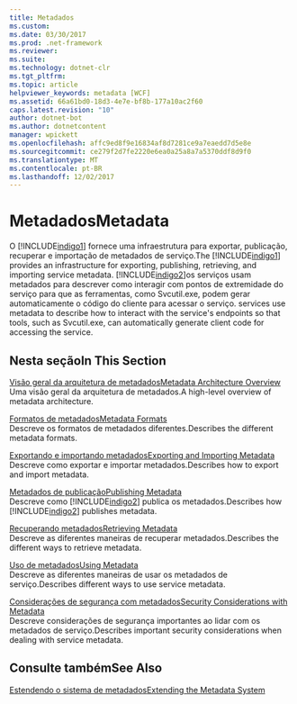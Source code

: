 ```yaml
---
title: Metadados
ms.custom: 
ms.date: 03/30/2017
ms.prod: .net-framework
ms.reviewer: 
ms.suite: 
ms.technology: dotnet-clr
ms.tgt_pltfrm: 
ms.topic: article
helpviewer_keywords: metadata [WCF]
ms.assetid: 66a61bd0-18d3-4e7e-bf8b-177a10ac2f60
caps.latest.revision: "10"
author: dotnet-bot
ms.author: dotnetcontent
manager: wpickett
ms.openlocfilehash: affc9ed8f9e16834af8d7281ce9a7eaedd7d5e8e
ms.sourcegitcommit: ce279f2d7fe2220e6ea0a25a8a7a5370ddf8d9f0
ms.translationtype: MT
ms.contentlocale: pt-BR
ms.lasthandoff: 12/02/2017
---
```

# <a name="metadata"></a><span data-ttu-id="388ee-102">Metadados</span><span class="sxs-lookup"><span data-stu-id="388ee-102">Metadata</span></span>
<span data-ttu-id="388ee-103">O [!INCLUDE[indigo1](../../../../includes/indigo1-md.md)] fornece uma infraestrutura para exportar, publicação, recuperar e importação de metadados de serviço.</span><span class="sxs-lookup"><span data-stu-id="388ee-103">The [!INCLUDE[indigo1](../../../../includes/indigo1-md.md)] provides an infrastructure for exporting, publishing, retrieving, and importing service metadata.</span></span> [!INCLUDE[indigo2](../../../../includes/indigo2-md.md)]<span data-ttu-id="388ee-104">os serviços usam metadados para descrever como interagir com pontos de extremidade do serviço para que as ferramentas, como Svcutil.exe, podem gerar automaticamente o código do cliente para acessar o serviço.</span><span class="sxs-lookup"><span data-stu-id="388ee-104"> services use metadata to describe how to interact with the service's endpoints so that tools, such as Svcutil.exe, can automatically generate client code for accessing the service.</span></span>  
  
## <a name="in-this-section"></a><span data-ttu-id="388ee-105">Nesta seção</span><span class="sxs-lookup"><span data-stu-id="388ee-105">In This Section</span></span>  
 [<span data-ttu-id="388ee-106">Visão geral da arquitetura de metadados</span><span class="sxs-lookup"><span data-stu-id="388ee-106">Metadata Architecture Overview</span></span>](../../../../docs/framework/wcf/feature-details/metadata-architecture-overview.md)  
 <span data-ttu-id="388ee-107">Uma visão geral da arquitetura de metadados.</span><span class="sxs-lookup"><span data-stu-id="388ee-107">A high-level overview of metadata architecture.</span></span>  
  
 [<span data-ttu-id="388ee-108">Formatos de metadados</span><span class="sxs-lookup"><span data-stu-id="388ee-108">Metadata Formats</span></span>](../../../../docs/framework/wcf/feature-details/metadata-formats.md)  
 <span data-ttu-id="388ee-109">Descreve os formatos de metadados diferentes.</span><span class="sxs-lookup"><span data-stu-id="388ee-109">Describes the different metadata formats.</span></span>  
  
 [<span data-ttu-id="388ee-110">Exportando e importando metadados</span><span class="sxs-lookup"><span data-stu-id="388ee-110">Exporting and Importing Metadata</span></span>](../../../../docs/framework/wcf/feature-details/exporting-and-importing-metadata.md)  
 <span data-ttu-id="388ee-111">Descreve como exportar e importar metadados.</span><span class="sxs-lookup"><span data-stu-id="388ee-111">Describes how to export and import metadata.</span></span>  
  
 [<span data-ttu-id="388ee-112">Metadados de publicação</span><span class="sxs-lookup"><span data-stu-id="388ee-112">Publishing Metadata</span></span>](../../../../docs/framework/wcf/feature-details/publishing-metadata.md)  
 <span data-ttu-id="388ee-113">Descreve como [!INCLUDE[indigo2](../../../../includes/indigo2-md.md)] publica os metadados.</span><span class="sxs-lookup"><span data-stu-id="388ee-113">Describes how [!INCLUDE[indigo2](../../../../includes/indigo2-md.md)] publishes metadata.</span></span>  
  
 [<span data-ttu-id="388ee-114">Recuperando metadados</span><span class="sxs-lookup"><span data-stu-id="388ee-114">Retrieving Metadata</span></span>](../../../../docs/framework/wcf/feature-details/retrieving-metadata.md)  
 <span data-ttu-id="388ee-115">Descreve as diferentes maneiras de recuperar metadados.</span><span class="sxs-lookup"><span data-stu-id="388ee-115">Describes the different ways to retrieve metadata.</span></span>  
  
 [<span data-ttu-id="388ee-116">Uso de metadados</span><span class="sxs-lookup"><span data-stu-id="388ee-116">Using Metadata</span></span>](../../../../docs/framework/wcf/feature-details/using-metadata.md)  
 <span data-ttu-id="388ee-117">Descreve as diferentes maneiras de usar os metadados de serviço.</span><span class="sxs-lookup"><span data-stu-id="388ee-117">Describes different ways to use service metadata.</span></span>  
  
 [<span data-ttu-id="388ee-118">Considerações de segurança com metadados</span><span class="sxs-lookup"><span data-stu-id="388ee-118">Security Considerations with Metadata</span></span>](../../../../docs/framework/wcf/feature-details/security-considerations-with-metadata.md)  
 <span data-ttu-id="388ee-119">Descreve considerações de segurança importantes ao lidar com os metadados de serviço.</span><span class="sxs-lookup"><span data-stu-id="388ee-119">Describes important security considerations when dealing with service metadata.</span></span>  
  
## <a name="see-also"></a><span data-ttu-id="388ee-120">Consulte também</span><span class="sxs-lookup"><span data-stu-id="388ee-120">See Also</span></span>  
 [<span data-ttu-id="388ee-121">Estendendo o sistema de metadados</span><span class="sxs-lookup"><span data-stu-id="388ee-121">Extending the Metadata System</span></span>](../../../../docs/framework/wcf/extending/extending-the-metadata-system.md)
